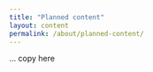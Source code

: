 ```yaml
---
title: "Planned content"
layout: content
permalink: /about/planned-content/
---
```


... copy here

